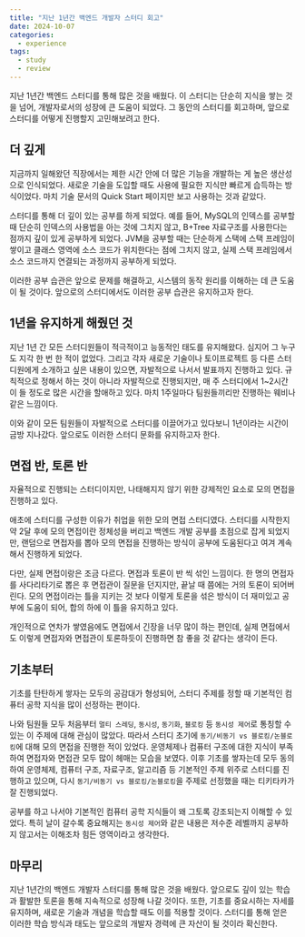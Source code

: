 ```yaml
---
title: "지난 1년간 백엔드 개발자 스터디 회고"
date: 2024-10-07
categories:
  - experience
tags:
  - study
  - review
---
```


지난 1년간 백엔드 스터디를 통해 많은 것을 배웠다. 이 스터디는 단순히 지식을 쌓는 것을 넘어, 개발자로서의 성장에 큰 도움이 되었다. 그 동안의 스터디를 회고하며, 앞으로 스터디를 어떻게 진행할지 고민해보려고 한다.


## 더 깊게

지금까지 일해왔던 직장에서는 제한 시간 안에 더 많은 기능을 개발하는 게 높은 생산성으로 인식되었다. 새로운 기술을 도입할 때도 사용에 필요한 지식만 빠르게 습득하는 방식이었다. 마치 기술 문서의 Quick Start 페이지만 보고 사용하는 것과 같았다. 

스터디를 통해 더 깊이 있는 공부를 하게 되었다. 예를 들어, MySQL의 인덱스를 공부할 때 단순히 인덱스의 사용법을 아는 것에 그치지 않고, B+Tree 자료구조를 사용한다는 점까지 깊이 있게 공부하게 되었다. JVM을 공부할 때는 단순하게 스택에 스택 프레임이 쌓이고 클래스 영역에 소스 코드가 위치한다는 점에 그치지 않고, 실제 스택 프레임에서 소스 코드까지 연결되는 과정까지 공부하게 되었다.

이러한 공부 습관은 앞으로 문제를 해결하고, 시스템의 동작 원리를 이해하는 데 큰 도움이 될 것이다. 앞으로의 스터디에서도 이러한 공부 습관은 유지하고자 한다.


## 1년을 유지하게 해줬던 것

지난 1년 간 모든 스터디원들이 적극적이고 능동적인 태도를 유지해왔다. 심지어 그 누구도 지각 한 번 한 적이 없었다. 그리고 각자 새로운 기술이나 토이프로젝트 등 다른 스터디원에게 소개하고 싶은 내용이 있으면, 자발적으로 나서서 발표까지 진행하고 있다. 규칙적으로 정해서 하는 것이 아니라 자발적으로 진행되지만, 매 주 스터디에서 1~2시간이 들 정도로 많은 시간을 할애하고 있다. 마치 1주일마다 팀원들끼리만 진행하는 웨비나 같은 느낌이다. 

이와 같이 모든 팀원들이 자발적으로 스터디를 이끌어가고 있다보니 1년이라는 시간이 금방 지나갔다. 앞으로도 이러한 스터디 문화를 유지하고자 한다.


## 면접 반, 토론 반

자율적으로 진행되는 스터디이지만, 나태해지지 않기 위한 강제적인 요소로 모의 면접을 진행하고 있다. 

애초에 스터디를 구성한 이유가 취업을 위한 모의 면접 스터디였다. 스터디를 시작한지 약 2달 후에 모의 면접이란 정체성을 버리고 백엔드 개발 공부를 초점으로 잡게 되었지만, 랜덤으로 면접자를 뽑아 모의 면접을 진행하는 방식이 공부에 도움된다고 여겨 계속해서 진행하게 되었다. 

다만, 실제 면접이랑은 조금 다르다. 면접과 토론이 반 씩 섞인 느낌이다. 한 명의 면접자를 사다리타기로 뽑은 후 면접관이 질문을 던지지만, 끝날 때 쯤에는 거의 토론이 되어버린다. 모의 면접이라는 틀을 지키는 것 보다 이렇게 토론을 섞은 방식이 더 재미있고 공부에 도움이 되어, 합의 하에 이 틀을 유지하고 있다.

개인적으로 연차가 쌓였음에도 면접에서 긴장을 너무 많이 하는 편인데, 실제 면접에서도 이렇게 면접자와 면접관이 토론하듯이 진행하면 참 좋을 것 같다는 생각이 든다.


## 기초부터

기초를 탄탄하게 쌓자는 모두의 공감대가 형성되어, 스터디 주제를 정할 때 기본적인 컴퓨터 공학 지식을 많이 선정하는 편이다.

나와 팀원들 모두 처음부터 `멀티 스레딩`, `동시성`, `동기화`, `블로킹` 등 `동시성 제어`로 통칭할 수 있는 이 주제에 대해 관심이 많았다. 따라서 스터디 초기에 `동기/비동기 vs 블로킹/논블로킹`에 대해 모의 면접을 진행한 적이 있었다. 운영체제나 컴퓨터 구조에 대한 지식이 부족하여 면접자와 면접관 모두 많이 헤매는 모습을 보였다. 이후 기초를 쌓자는데 모두 동의하여 운영체제, 컴퓨터 구조, 자료구조, 알고리즘 등 기본적인 주제 위주로 스터디를 진행하고 있으며, 다시 `동기/비동기 vs 블로킹/논블로킹`을 주제로 선정했을 때는 티키타카가 잘 진행되었다.

공부를 하고 나서야 기본적인 컴퓨터 공학 지식들이 왜 그토록 강조되는지 이해할 수 있었다. 특히 날이 갈수록 중요해지는 `동시성 제어`와 같은 내용은 저수준 레벨까지 공부하지 않고서는 이해조차 힘든 영역이라고 생각한다.



## 마무리

지난 1년간의 백엔드 개발자 스터디를 통해 많은 것을 배웠다. 앞으로도 깊이 있는 학습과 활발한 토론을 통해 지속적으로 성장해 나갈 것이다. 또한, 기초를 중요시하는 자세를 유지하며, 새로운 기술과 개념을 학습할 때도 이를 적용할 것이다. 스터디를 통해 얻은 이러한 학습 방식과 태도는 앞으로의 개발자 경력에 큰 자산이 될 것이라 확신한다.

